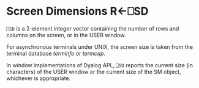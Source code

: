 <!-- Hidden search keywords -->
<div style="display: none;">
  ⎕SD SD
</div>






<h1 class="heading"><span class="name">Screen Dimensions</span> <span class="command">R←⎕SD</span></h1>



`⎕SD` is a 2-element integer vector containing the number of rows and columns on the screen, or in the USER window.


For asynchronous terminals under UNIX, the screen size is taken from the terminal database *terminfo* or *termcap*.


In window implementations of Dyalog APL, `⎕SD` reports the current size (in characters) of the USER window or the current size of the SM object, whichever is appropriate.



